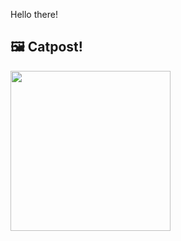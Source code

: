 Hello there!



## 🖼️ Catpost!

<sub>
    <img src="https://cdn2.thecatapi.com/images/MTkwMjQ1OA.jpg" height="256">
</sub>

